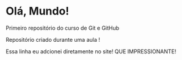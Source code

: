 # Olá, Mundo!
 Primeiro repositório do curso de Git e GitHub

 Repositório criado durante uma aula !
 
 Essa linha eu adcionei  diretamente no site! QUE IMPRESSIONANTE!
